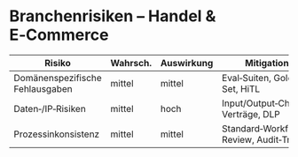 # Branchenrisiken – Handel & E‑Commerce
<table role="table">
  <thead><tr><th>Risiko</th><th>Wahrsch.</th><th>Auswirkung</th><th>Mitigation</th></tr></thead>
  <tbody>
    <tr><td>Domänenspezifische Fehlausgaben</td><td>mittel</td><td>mittel</td><td>Eval‑Suiten, Golden Set, HiTL</td></tr>
    <tr><td>Daten‑/IP‑Risiken</td><td>mittel</td><td>hoch</td><td>Input/Output‑Checks, Verträge, DLP</td></tr>
    <tr><td>Prozessinkonsistenz</td><td>mittel</td><td>mittel</td><td>Standard‑Workflows, Review, Audit‑Trail</td></tr>
  </tbody>
</table>
